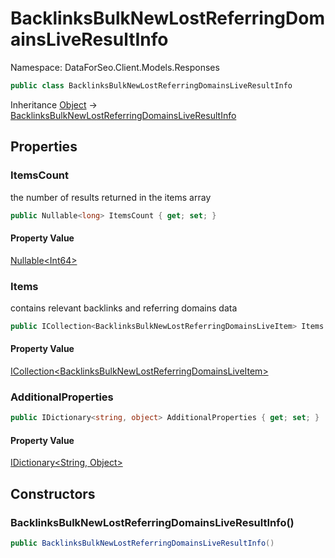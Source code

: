 # BacklinksBulkNewLostReferringDomainsLiveResultInfo

Namespace: DataForSeo.Client.Models.Responses

```csharp
public class BacklinksBulkNewLostReferringDomainsLiveResultInfo
```

Inheritance [Object](https://docs.microsoft.com/en-us/dotnet/api/system.object) → [BacklinksBulkNewLostReferringDomainsLiveResultInfo](./dataforseo.client.models.responses.backlinksbulknewlostreferringdomainsliveresultinfo.md)

## Properties

### **ItemsCount**

the number of results returned in the items array

```csharp
public Nullable<long> ItemsCount { get; set; }
```

#### Property Value

[Nullable&lt;Int64&gt;](https://docs.microsoft.com/en-us/dotnet/api/system.nullable-1)<br>

### **Items**

contains relevant backlinks and referring domains data

```csharp
public ICollection<BacklinksBulkNewLostReferringDomainsLiveItem> Items { get; set; }
```

#### Property Value

[ICollection&lt;BacklinksBulkNewLostReferringDomainsLiveItem&gt;](https://docs.microsoft.com/en-us/dotnet/api/system.collections.generic.icollection-1)<br>

### **AdditionalProperties**

```csharp
public IDictionary<string, object> AdditionalProperties { get; set; }
```

#### Property Value

[IDictionary&lt;String, Object&gt;](https://docs.microsoft.com/en-us/dotnet/api/system.collections.generic.idictionary-2)<br>

## Constructors

### **BacklinksBulkNewLostReferringDomainsLiveResultInfo()**

```csharp
public BacklinksBulkNewLostReferringDomainsLiveResultInfo()
```

